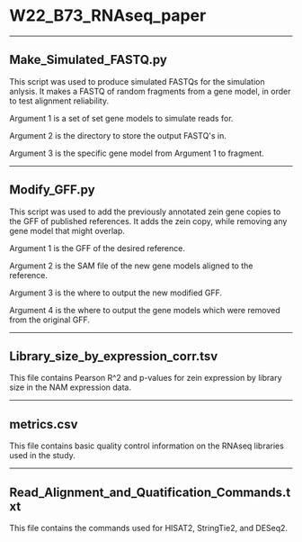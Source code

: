 # W22_B73_RNAseq_paper



------------------------
Make_Simulated_FASTQ.py
------------------------

This script was used to produce simulated FASTQs for the simulation anlysis.
It makes a FASTQ of random fragments from a gene model, in order to test alignment reliability.

Argument 1 is a set of set gene models to simulate reads for.

Argument 2 is the directory to store the output FASTQ's in.

Argument 3 is the specific gene model from Argument 1 to fragment.



--------------
Modify_GFF.py
--------------

This script was used to add the previously annotated zein gene copies to the GFF of published references.
It adds the zein copy, while removing any gene model that might overlap.

Argument 1 is the GFF of the desired reference.

Argument 2 is the SAM file of the new gene models aligned to the reference.

Argument 3 is the where to output the new modified GFF.

Argument 4 is the where to output the gene models which were removed from the original GFF.



------------------------------------
Library_size_by_expression_corr.tsv
------------------------------------

This file contains Pearson R^2 and p-values for zein expression by library size in the NAM expression data.


------------
metrics.csv
------------

This file contains basic quality control information on the RNAseq libraries used in the study.

---------------------------------------------
Read_Alignment_and_Quatification_Commands.txt
---------------------------------------------

This file contains the commands used for HISAT2, StringTie2, and DESeq2.

